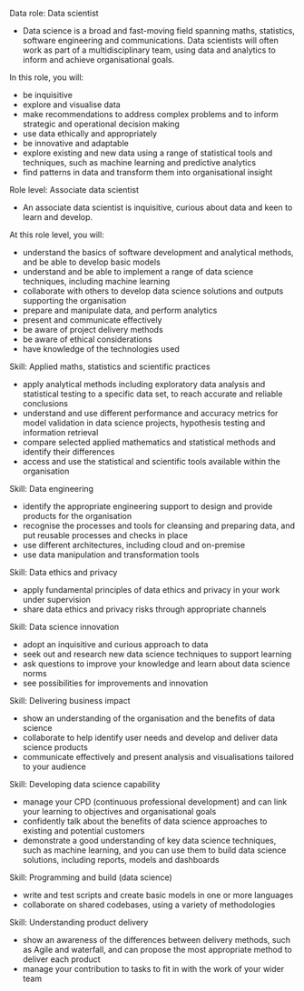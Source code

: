 Data role: Data scientist
- Data science is a broad and fast-moving field spanning maths, statistics, software engineering and communications. Data scientists will often work as part of a multidisciplinary team, using data and analytics to inform and achieve organisational goals.

In this role, you will:
- be inquisitive
- explore and visualise data
- make recommendations to address complex problems and to inform strategic and operational decision making
- use data ethically and appropriately
- be innovative and adaptable
- explore existing and new data using a range of statistical tools and techniques, such as machine learning and predictive analytics
- find patterns in data and transform them into organisational insight

Role level: Associate data scientist
- An associate data scientist is inquisitive, curious about data and keen to learn and develop.

At this role level, you will:
- understand the basics of software development and analytical methods, and be able to develop basic models
- understand and be able to implement a range of data science techniques, including machine learning
- collaborate with others to develop data science solutions and outputs supporting the organisation
- prepare and manipulate data, and perform analytics
- present and communicate effectively
- be aware of project delivery methods
- be aware of ethical considerations
- have knowledge of the technologies used

Skill: Applied maths, statistics and scientific practices
- apply analytical methods including exploratory data analysis and statistical testing to a specific data set, to reach accurate and reliable conclusions
- understand and use different performance and accuracy metrics for model validation in data science projects, hypothesis testing and information retrieval
- compare selected applied mathematics and statistical methods and identify their differences
- access and use the statistical and scientific tools available within the organisation

Skill: Data engineering
- identify the appropriate engineering support to design and provide products for the organisation
- recognise the processes and tools for cleansing and preparing data, and put reusable processes and checks in place
- use different architectures, including cloud and on-premise
- use data manipulation and transformation tools

Skill: Data ethics and privacy
- apply fundamental principles of data ethics and privacy in your work under supervision
- share data ethics and privacy risks through appropriate channels

Skill: Data science innovation
- adopt an inquisitive and curious approach to data
- seek out and research new data science techniques to support learning
- ask questions to improve your knowledge and learn about data science norms
- see possibilities for improvements and innovation

Skill: Delivering business impact
- show an understanding of the organisation and the benefits of data science
- collaborate to help identify user needs and develop and deliver data science products
- communicate effectively and present analysis and visualisations tailored to your audience

Skill: Developing data science capability
- manage your CPD (continuous professional development) and can link your learning to objectives and organisational goals
- confidently talk about the benefits of data science approaches to existing and potential customers
- demonstrate a good understanding of key data science techniques, such as machine learning, and you can use them to build data science solutions, including reports, models and dashboards

Skill: Programming and build (data science)
- write and test scripts and create basic models in one or more languages
- collaborate on shared codebases, using a variety of methodologies

Skill: Understanding product delivery
- show an awareness of the differences between delivery methods, such as Agile and waterfall, and can propose the most appropriate method to deliver each product
- manage your contribution to tasks to fit in with the work of your wider team